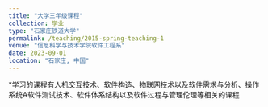 ```yaml
---
title: "大学三年级课程"
collection: 学业
type: "石家庄铁道大学"
permalink: /teaching/2015-spring-teaching-1
venue: "信息科学与技术学院软件工程系"
date: 2023-09-01
location: "石家庄, 中国"
---
```


*学习的课程有人机交互技术、软件构造、物联网技术以及软件需求与分析、操作系统A软件测试技术、软件体系结构以及软件过程与管理伦理等相关的课程

